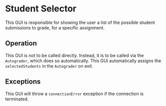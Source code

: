 # Student Selector

This GUI is responsible for showing the user a list of the possible
student submissions to grade, for a specific assignment.

## Operation

This GUI is _not_ to be called directly. Instead, it is to be called via the
`Autograder`, which does so automatically. This GUI automatically assigns the
`selectedStudents` in the `Autograder` on exit.

## Exceptions

This GUI will throw a `connectionError` exception if the connection is
terminated.